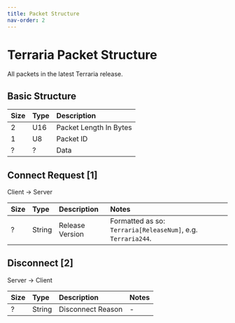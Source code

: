 ```yaml
---
title: Packet Structure
nav-order: 2
---
```


# Terraria Packet Structure
All packets in the latest Terraria release.

## Basic Structure

| Size | Type | Description            |
|:-----|:-----|:-----------------------|
| 2    | U16  | Packet Length In Bytes |
| 1    | U8   | Packet ID              |
| ?    | ?    | Data                   |

## Connect Request [1]
Client -> Server


| Size | Type   | Description     | Notes                                                        |
|:-----|:-------|:----------------|:-------------------------------------------------------------|
| ?    | String | Release Version | Formatted as so: `Terraria[ReleaseNum]`, e.g. `Terraria244`. |

## Disconnect [2]
Server -> Client


| Size | Type   | Description       | Notes |
|:-----|:-------|:------------------|:------|
| ?    | String | Disconnect Reason | -     |